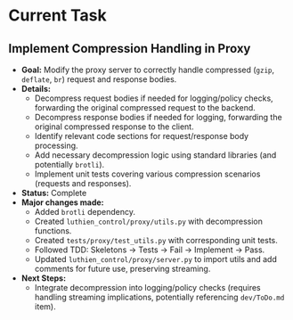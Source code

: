 # Current Task
## Implement Compression Handling in Proxy

- **Goal:** Modify the proxy server to correctly handle compressed (`gzip`, `deflate`, `br`) request and response bodies.
- **Details:**
    - Decompress request bodies if needed for logging/policy checks, forwarding the original compressed request to the backend.
    - Decompress response bodies if needed for logging, forwarding the original compressed response to the client.
    - Identify relevant code sections for request/response body processing.
    - Add necessary decompression logic using standard libraries (and potentially `brotli`).
    - Implement unit tests covering various compression scenarios (requests and responses).
- **Status:** Complete
- **Major changes made:**
    - Added `brotli` dependency.
    - Created `luthien_control/proxy/utils.py` with decompression functions.
    - Created `tests/proxy/test_utils.py` with corresponding unit tests.
    - Followed TDD: Skeletons -> Tests -> Fail -> Implement -> Pass.
    - Updated `luthien_control/proxy/server.py` to import utils and add comments for future use, preserving streaming.
- **Next Steps:**
    - Integrate decompression into logging/policy checks (requires handling streaming implications, potentially referencing `dev/ToDo.md` item).
